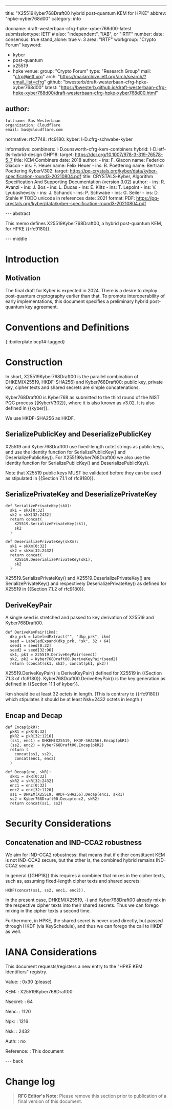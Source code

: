 ---
title: "X25519Kyber768Draft00 hybrid post-quantum KEM for HPKE"
abbrev: "hpke-xyber768d00"
category: info

docname: draft-westerbaan-cfrg-hpke-xyber768d00-latest
submissiontype: IETF  # also: "independent", "IAB", or "IRTF"
number:
date:
consensus: true
stand_alone: true
v: 3
area: "IRTF"
workgroup: "Crypto Forum"
keyword:
 - kyber
 - post-quantum
 - x25519
 - hpke
venue:
  group: "Crypto Forum"
  type: "Research Group"
  mail: "cfrg@ietf.org"
  arch: "https://mailarchive.ietf.org/arch/search/?email_list=cfrg"
  github: "bwesterb/draft-westerbaan-cfrg-hpke-xyber768d00"
  latest: "https://bwesterb.github.io/draft-westerbaan-cfrg-hpke-xyber768d00/draft-westerbaan-cfrg-hpke-xyber768d00.html"

author:
 -
    fullname: Bas Westerbaan
    organization: Cloudflare
    email: bas@cloudflare.com


normative:
  rfc7748:
  rfc9180:
  kyber: I-D.cfrg-schwabe-kyber

informative:
  combiners: I-D.ounsworth-cfrg-kem-combiners
  hybrid: I-D.ietf-tls-hybrid-design
  GHP18:
    target: https://doi.org/10.1007/978-3-319-76578-5_7
    title: KEM Combiners
    date: 2018
    author:
      -
        ins: F. Giacon
        name: Federico Giacon
      -
        ins: F. Heuer
        name: Felix Heuer
      -
        ins: B. Poettering
        name: Bertram Poettering
  KyberV302:
    target: https://pq-crystals.org/kyber/data/kyber-specification-round3-20210804.pdf
    title: CRYSTALS-Kyber, Algorithm Specification And Supporting Documentation (version 3.02)
    author:
      -
        ins: R. Avanzi
      -
        ins: J. Bos
      -
        ins: L. Ducas
      -
        ins: E. Kiltz
      -
        ins: T. Lepoint
      -
        ins: V. Lyubashevsky
      -
        ins: J. Schanck
      -
        ins: P. Schwabe
      -
        ins: G. Seiler
      -
        ins: D. Stehle # TODO unicode in references
    date: 2021
    format:
      PDF: https://pq-crystals.org/kyber/data/kyber-specification-round3-20210804.pdf

--- abstract

This memo defines X25519Kyber768Draft00, a hybrid post-quantum KEM,
for HPKE {{rfc9180}}.


--- middle

# Introduction

## Motivation

The final draft for Kyber is expected in 2024.
There is a desire to deploy post-quantum cryptography earlier than that.
To promote interoperability of early implementations,
    this document specifies a preliminary hybrid post-quantum key agreement.

# Conventions and Definitions

{::boilerplate bcp14-tagged}

# Construction

In short, X25519Kyber768Draft00 is the parallel combination
    of DHKEM(X25519, HKDF-SHA256) and Kyber768Draft00:
    public key, private key, cipher texts and shared
    secrets are simple concatenations.

Kyber768Draft00 is Kyber768 as submitted to the third round
    of the NIST PQC process {{KyberV302}}, where it is
    also known as v3.02. It is also defined in {{kyber}}.

We use HKDF-SHA256 as HKDF.

## SerializePublicKey and DeserializePublicKey

X25519 and Kyber768Draft00 use fixed-length
    octet strings as public keys,
    and use the identity function for SerializePublicKey()
    and DeserializePublicKey().
For X25519Kyber768Draft00 we also use the identity function
    for SerializePublicKey() and DeserializePublicKey().

Note that X25519 public keys MUST be validated before they
    can be used as stipulated in {{Section 7.1.1 of rfc9180}}.

## SerializePrivateKey and DeserializePrivateKey

~~~
def SerializePrivateKey(skX):
  sk1 = skX[0:32]
  sk2 = skX[32:2432]
  return concat(
    X25519.SerializePrivateKey(sk1),
    sk2
  )

def DeserializePrivateKey(skXm):
  sk1 = skXm[0:32]
  sk2 = skXm[32:2432]
  return concat(
    X25519.DeserializePrivateKey(sk1),
    sk2
  )

~~~

X25519.SerializePrivateKey() and X25519.DeserializePrivateKey()
    are SerializePrivateKey() and respectively DeserializePrivateKey()
    as defined for X25519 in {{Section 7.1.2 of rfc9180}}.

## DeriveKeyPair

A single seed is stretched and passed to key derivation
of X25519 and Kyber768Draft00.

~~~
def DeriveKeyPair(ikm):
  dkp_prk = LabeledExtract("", "dkp_prk", ikm)
  seed = LabeledExpand(dkp_prk, "sk", 32 + 64)
  seed1 = seed[0:32]
  seed2 = seed[32:96]
  sk1, pk1 = X25519.DeriveKeyPair(seed1)
  sk2, pk2 = Kyber768Draft00.DeriveKeyPair(seed2)
  return (concat(sk1, sk2), concat(pk1, pk2))
~~~

X25519.DeriveKeyPair() is DeriveKeyPair() defined for X25519
in {{Section 7.1.3 of rfc9180}}. Kyber768Draft00.DeriveKeyPair() is the key
generation as defined in {{Section 11.1 of kyber}}.

ikm should be at least 32 octets in length.
(This is contrary to {{rfc9180}} which stipulates it should be
    at least Nsk=2432 octets in length.)

## Encap and Decap

~~~
def Encap(pkR):
  pkR1 = pkR[0:32]
  pkR2 = pkR[32:1216]
  (ss1, enc1) = DHKEM(X25519, HKDF-SHA256).Encap(pkR1)
  (ss2, enc2) = Kyber768Draft00.Encap(pkR2)
  return (
    concat(ss1, ss2),
    concat(enc1, enc2)
  )

def Decap(enc, skR):
  skR1 = skR[0:32]
  skR2 = skR[32:2432]
  enc1 = enc[0:32]
  enc2 = enc[32:1120]
  ss1 = DHKEM(X25519, HKDF-SHA256).Decap(enc1, skR1)
  ss2 = Kyber768Draft00.Decap(enc2, skR2)
  return concat(ss1, ss2)
~~~

# Security Considerations

## Concatenation and IND-CCA2 robustness

We aim for IND-CCA2 robustness: that means that if either constituent
KEM is not IND-CCA2 secure, but the other is, the combined hybrid
remains IND-CCA2 secure.

In general {{GHP18}} this requires a combiner that mixes in
the cipher texts, such as, assuming fixed-length cipher texts and shared secrets:

    HKDF(concat(ss1, ss2, enc1, enc2)).

In the present case, DHKEM(X25519, -) and Kyber768Draft00 already mix in
the respective cipher texts into their shared secrets. Thus we can
forego mixing in the cipher texts a second time.

Furthermore, in HPKE, the shared secret is never used directly, but
passed through HKDF (via KeySchedule), and thus we can
forego the call to HKDF as well.

# IANA Considerations

This document requests/registers a new entry to the "HPKE KEM Identifiers"
 registry.

 Value:
 : 0x30 (please)

 KEM:
 : X25519Kyber768Draft00

 Nsecret:
 : 64

 Nenc:
 : 1120

 Npk:
 : 1216

 Nsk:
 : 2432

 Auth:
 : no

 Reference:
 : This document

--- back

# Change log

> **RFC Editor's Note:** Please remove this section prior to publication of a
> final version of this document.

